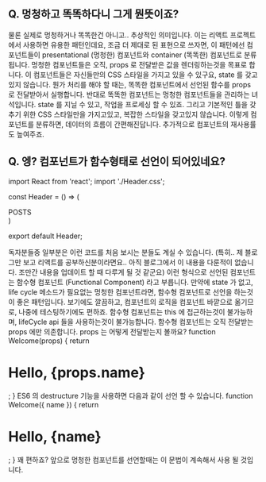 ## Q. 멍청하고 똑똑하다니 그게 뭔뜻이죠?
물론 실제로 멍청하거나 똑똑한건 아니고.. 추상적인 의미입니다. 이는 리액트 프로젝트에서 사용하면 유용한 패턴인데요, 조금 더 제대로 된 표현으로 쓰자면, 이 패턴에선 컴포넌트들이 presentational (멍청한) 컴포넌트와 container (똑똑한) 컴포넌트로 분류됩니다.
멍청한 컴포넌트들은 오직, props 로 전달받은 값을 렌더링하는것을 목표로 합니다. 이 컴포넌트들은 자신들만의 CSS 스타일을 가지고 있을 수 있구요, state 를 갖고있지 않습니다. 뭔가 처리를 해야 할 때는, 똑똑한 컴포넌트에서 선언된 함수를 props 로 전달받아서 실행합니다.
반대로 똑똑한 컴포넌트는 멍청한 컴포넌트들을 관리하는 녀석입니다. state 를 지닐 수 있고, 작업을 프로세싱 할 수 있죠. 그리고 기본적인 틀을 갖추기 위한 CSS 스타일만을 가지고있고, 복잡한 스타일을 갖고있지 않습니다.
이렇게 컴포넌트를 분류하면, 데이터의 흐름이 간편해진답니다. 추가적으로 컴포넌트의 재사용률도 높여주죠.

## Q. 엥? 컴포넌트가 함수형태로 선언이 되어있네요?
import React from 'react';
import './Header.css';

const Header = () => (
    <div className="Header">
        POSTS
    </div>
)

export default Header;

독자분들중 일부분은 이런 코드를 처음 보시는 분들도 계실 수 있습니다. (특히.. 제 블로그만 보고 리액트를 공부하신분이라면요.. 아직 블로그에서 이 내용을 다룬적이 없습니다. 조만간 내용을 업데이트 할 때 다루게 될 것 같군요) 이런 형식으로 선언된 컴포넌트는 함수형 컴포넌트 (Functional Component) 라고 부릅니다. 만약에 state 가 없고, life cycle 메소드가 필요없는 멍청한 컴포넌트라면, 함수형 컴포넌트로 선언을 하는것이 좋은 패턴입니다. 보기에도 깔끔하고, 컴포넌트의 로직을 컴포넌트 바깥으로 옮기므로, 나중에 테스팅하기에도 편하죠.
함수형 컴포넌트는 this 에 접근하는것이 불가능하며, lifeCycle api 들을 사용하는것이 불가능합니다.
함수형 컴포넌트는 오직 전달받는 props 에만 의존합니다. props 는 어떻게 전달받는지 볼까요?
function Welcome(props) {
  return <h1>Hello, {props.name}</h1>;
}
ES6 의 destructure 기능을 사용하면 다음과 같이 선언 할 수 있습니다.
function Welcome({ name }) {
  return <h1>Hello, {name}</h1>;
}
꽤 편하죠? 앞으로 멍청한 컴포넌트를 선언할때는 이 문법이 계속해서 사용 될 것입니다.

